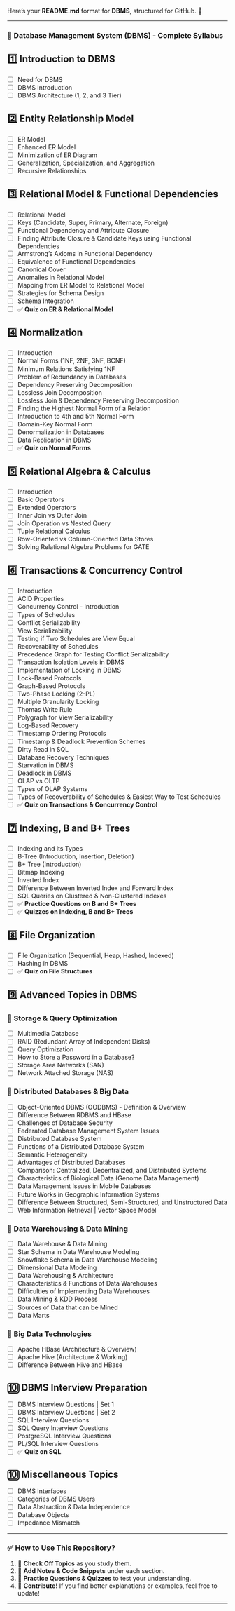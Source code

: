 Here’s your **README.md** format for **DBMS**, structured for GitHub. 🚀  

---

### **📌 Database Management System (DBMS) - Complete Syllabus**  

## **1️⃣ Introduction to DBMS**  
- [ ] Need for DBMS  
- [ ] DBMS Introduction  
- [ ] DBMS Architecture (1, 2, and 3 Tier)  

## **2️⃣ Entity Relationship Model**  
- [ ] ER Model  
- [ ] Enhanced ER Model  
- [ ] Minimization of ER Diagram  
- [ ] Generalization, Specialization, and Aggregation  
- [ ] Recursive Relationships  

## **3️⃣ Relational Model & Functional Dependencies**  
- [ ] Relational Model  
- [ ] Keys (Candidate, Super, Primary, Alternate, Foreign)  
- [ ] Functional Dependency and Attribute Closure  
- [ ] Finding Attribute Closure & Candidate Keys using Functional Dependencies  
- [ ] Armstrong’s Axioms in Functional Dependency  
- [ ] Equivalence of Functional Dependencies  
- [ ] Canonical Cover  
- [ ] Anomalies in Relational Model  
- [ ] Mapping from ER Model to Relational Model  
- [ ] Strategies for Schema Design  
- [ ] Schema Integration  
- [ ] ✅ **Quiz on ER & Relational Model**  

## **4️⃣ Normalization**  
- [ ] Introduction  
- [ ] Normal Forms (1NF, 2NF, 3NF, BCNF)  
- [ ] Minimum Relations Satisfying 1NF  
- [ ] Problem of Redundancy in Databases  
- [ ] Dependency Preserving Decomposition  
- [ ] Lossless Join Decomposition  
- [ ] Lossless Join & Dependency Preserving Decomposition  
- [ ] Finding the Highest Normal Form of a Relation  
- [ ] Introduction to 4th and 5th Normal Form  
- [ ] Domain-Key Normal Form  
- [ ] Denormalization in Databases  
- [ ] Data Replication in DBMS  
- [ ] ✅ **Quiz on Normal Forms**  

## **5️⃣ Relational Algebra & Calculus**  
- [ ] Introduction  
- [ ] Basic Operators  
- [ ] Extended Operators  
- [ ] Inner Join vs Outer Join  
- [ ] Join Operation vs Nested Query  
- [ ] Tuple Relational Calculus  
- [ ] Row-Oriented vs Column-Oriented Data Stores  
- [ ] Solving Relational Algebra Problems for GATE  

## **6️⃣ Transactions & Concurrency Control**  
- [ ] Introduction  
- [ ] ACID Properties  
- [ ] Concurrency Control - Introduction  
- [ ] Types of Schedules  
- [ ] Conflict Serializability  
- [ ] View Serializability  
- [ ] Testing if Two Schedules are View Equal  
- [ ] Recoverability of Schedules  
- [ ] Precedence Graph for Testing Conflict Serializability  
- [ ] Transaction Isolation Levels in DBMS  
- [ ] Implementation of Locking in DBMS  
- [ ] Lock-Based Protocols  
- [ ] Graph-Based Protocols  
- [ ] Two-Phase Locking (2-PL)  
- [ ] Multiple Granularity Locking  
- [ ] Thomas Write Rule  
- [ ] Polygraph for View Serializability  
- [ ] Log-Based Recovery  
- [ ] Timestamp Ordering Protocols  
- [ ] Timestamp & Deadlock Prevention Schemes  
- [ ] Dirty Read in SQL  
- [ ] Database Recovery Techniques  
- [ ] Starvation in DBMS  
- [ ] Deadlock in DBMS  
- [ ] OLAP vs OLTP  
- [ ] Types of OLAP Systems  
- [ ] Types of Recoverability of Schedules & Easiest Way to Test Schedules  
- [ ] ✅ **Quiz on Transactions & Concurrency Control**  

## **7️⃣ Indexing, B and B+ Trees**  
- [ ] Indexing and its Types  
- [ ] B-Tree (Introduction, Insertion, Deletion)  
- [ ] B+ Tree (Introduction)  
- [ ] Bitmap Indexing  
- [ ] Inverted Index  
- [ ] Difference Between Inverted Index and Forward Index  
- [ ] SQL Queries on Clustered & Non-Clustered Indexes  
- [ ] ✅ **Practice Questions on B and B+ Trees**  
- [ ] ✅ **Quizzes on Indexing, B and B+ Trees**  

## **8️⃣ File Organization**  
- [ ] File Organization (Sequential, Heap, Hashed, Indexed)  
- [ ] Hashing in DBMS  
- [ ] ✅ **Quiz on File Structures**  

## **9️⃣ Advanced Topics in DBMS**  
### **🔹 Storage & Query Optimization**  
- [ ] Multimedia Database  
- [ ] RAID (Redundant Array of Independent Disks)  
- [ ] Query Optimization  
- [ ] How to Store a Password in a Database?  
- [ ] Storage Area Networks (SAN)  
- [ ] Network Attached Storage (NAS)  

### **🔹 Distributed Databases & Big Data**  
- [ ] Object-Oriented DBMS (OODBMS) - Definition & Overview  
- [ ] Difference Between RDBMS and HBase  
- [ ] Challenges of Database Security  
- [ ] Federated Database Management System Issues  
- [ ] Distributed Database System  
- [ ] Functions of a Distributed Database System  
- [ ] Semantic Heterogeneity  
- [ ] Advantages of Distributed Databases  
- [ ] Comparison: Centralized, Decentralized, and Distributed Systems  
- [ ] Characteristics of Biological Data (Genome Data Management)  
- [ ] Data Management Issues in Mobile Databases  
- [ ] Future Works in Geographic Information Systems  
- [ ] Difference Between Structured, Semi-Structured, and Unstructured Data  
- [ ] Web Information Retrieval | Vector Space Model  

### **🔹 Data Warehousing & Data Mining**  
- [ ] Data Warehouse & Data Mining  
- [ ] Star Schema in Data Warehouse Modeling  
- [ ] Snowflake Schema in Data Warehouse Modeling  
- [ ] Dimensional Data Modeling  
- [ ] Data Warehousing & Architecture  
- [ ] Characteristics & Functions of Data Warehouses  
- [ ] Difficulties of Implementing Data Warehouses  
- [ ] Data Mining & KDD Process  
- [ ] Sources of Data that can be Mined  
- [ ] Data Marts  

### **🔹 Big Data Technologies**  
- [ ] Apache HBase (Architecture & Overview)  
- [ ] Apache Hive (Architecture & Working)  
- [ ] Difference Between Hive and HBase  

## **🔟 DBMS Interview Preparation**  
- [ ] DBMS Interview Questions | Set 1  
- [ ] DBMS Interview Questions | Set 2  
- [ ] SQL Interview Questions  
- [ ] SQL Query Interview Questions  
- [ ] PostgreSQL Interview Questions  
- [ ] PL/SQL Interview Questions  
- [ ] ✅ **Quiz on SQL**  

## **🔟 Miscellaneous Topics**  
- [ ] DBMS Interfaces  
- [ ] Categories of DBMS Users  
- [ ] Data Abstraction & Data Independence  
- [ ] Database Objects  
- [ ] Impedance Mismatch  

---

### ✅ **How to Use This Repository?**  
1. 📖 **Check Off Topics** as you study them.  
2. 📝 **Add Notes & Code Snippets** under each section.  
3. 🎯 **Practice Questions & Quizzes** to test your understanding.  
4. 🚀 **Contribute!** If you find better explanations or examples, feel free to update!  

---
